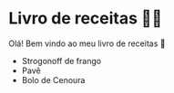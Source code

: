 # Livro de receitas :woman_cook:

Olá! Bem vindo ao meu livro de receitas :wave:
 - Strogonoff de frango
 - Pavê
 - Bolo de Cenoura
